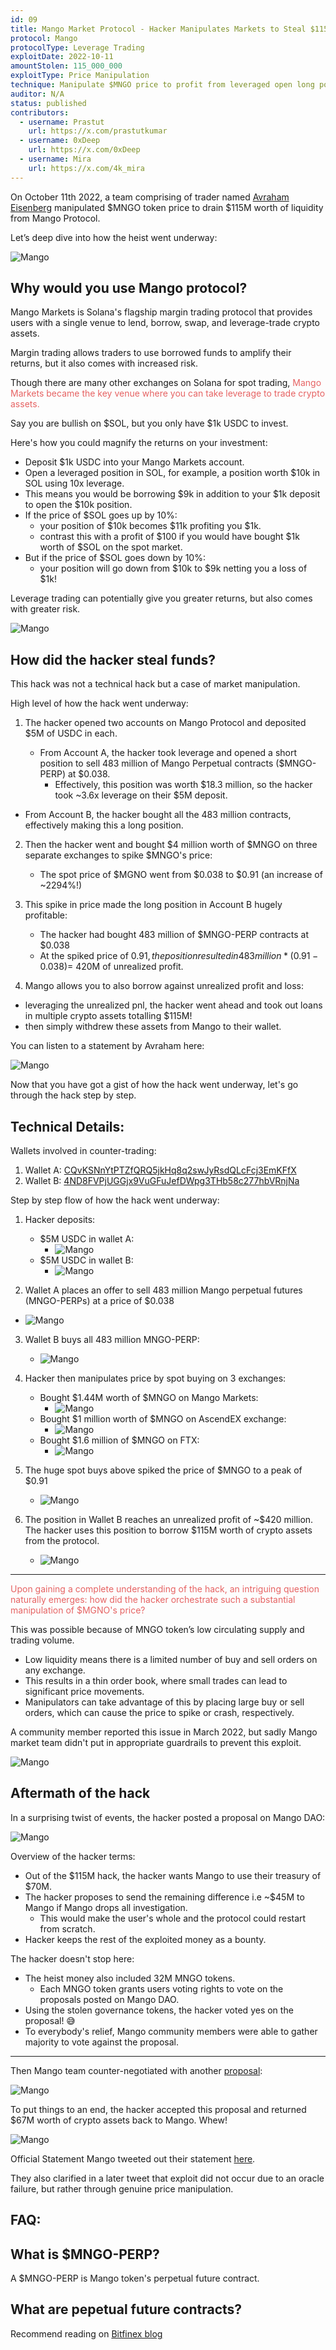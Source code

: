 ```yaml
---
id: 09
title: Mango Market Protocol - Hacker Manipulates Markets to Steal $115M
protocol: Mango
protocolType: Leverage Trading
exploitDate: 2022-10-11
amountStolen: 115_000_000
exploitType: Price Manipulation
technique: Manipulate $MNGO price to profit from leveraged open long position. Use unrealized PNL to borrow liquidity.
auditor: N/A
status: published
contributors:
  - username: Prastut
    url: https://x.com/prastutkumar
  - username: 0xDeep
    url: https://x.com/0xDeep
  - username: Mira
    url: https://x.com/4k_mira
---
```


On October 11th 2022, a team comprising of trader named [Avraham Eisenberg](https://twitter.com/avi_eisen?lang=en) manipulated $MNGO token price to drain $115M worth of liquidity from Mango Protocol.

Let’s deep dive into how the heist went underway:

![Mango](https://i.imgur.com/ANXWuxf.jpg "Mango")

## Why would you use Mango protocol?

Mango Markets is Solana's flagship margin trading protocol that provides users with a single venue to lend, borrow, swap, and leverage-trade crypto assets.

Margin trading allows traders to use borrowed funds to amplify their returns, but it also comes with increased risk.

Though there are many other exchanges on Solana for spot trading, <span style="color:#e66363">Mango Markets became the key venue where you can take leverage to trade crypto assets.</span>

Say you are bullish on $SOL, but you only have $1k USDC to invest.

Here's how you could magnify the returns on your investment:

- Deposit $1k USDC into your Mango Markets account.
- Open a leveraged position in SOL, for example, a position worth $10k in SOL using 10x leverage.
- This means you would be borrowing $9k in addition to your $1k deposit to open the $10k position.
- If the price of $SOL goes up by 10%:
  - your position of $10k becomes $11k profiting you $1k.
  - contrast this with a profit of $100 if you would have bought $1k worth of $SOL on the spot market.
- But if the price of $SOL goes down by 10%:
  - your position will go down from $10k to $9k netting you a loss of $1k!

Leverage trading can potentially give you greater returns, but also comes with greater risk.

![Mango](https://i.imgur.com/xyql3kA.png "Mango")

## How did the hacker steal funds?

This hack was not a technical hack but a case of market manipulation.

High level of how the hack went underway:

1. The hacker opened two accounts on Mango Protocol and deposited $5M of USDC in each.

   - From Account A, the hacker took leverage and opened a short position to sell 483 million of Mango Perpetual contracts ($MNGO-PERP) at $0.038.
     - Effectively, this position was worth $18.3 million, so the hacker took ~3.6x leverage on their $5M deposit.
  - From Account B, the hacker bought all the 483 million contracts, effectively making this a long position.

2. Then the hacker went and bought $4 million worth of $MNGO on three separate exchanges to spike $MNGO's price:

   - The spot price of $MGNO went from $0.038 to $0.91 (an increase of ~2294%!)

3. This spike in price made the long position in Account B hugely profitable:
   - The hacker had bought 483 million of $MNGO-PERP contracts at $0.038
   - At the spiked price of $0.91, the position resulted in 483 million*(0.91 - 0.038) = ~$420M of unrealized profit.

4. Mango allows you to also borrow against unrealized profit and loss:

- leveraging the unrealized pnl, the hacker went ahead and took out loans in multiple crypto assets totalling $115M!
- then simply withdrew these assets from Mango to their wallet.

You can listen to a statement by Avraham here:

![Mango](https://i.imgur.com/N3Nu7mK.jpg "Mango")

Now that you have got a gist of how the hack went underway, let's go through the hack step by step.

## Technical Details:

Wallets involved in counter-trading:

1. Wallet A: [CQvKSNnYtPTZfQRQ5jkHq8q2swJyRsdQLcFcj3EmKFfX](https://trade.mango.markets/account?pubkey=CQvKSNnYtPTZfQRQ5jkHq8q2swJyRsdQLcFcj3EmKFfX)
2. Wallet B: [4ND8FVPjUGGjx9VuGFuJefDWpg3THb58c277hbVRnjNa](https://trade.mango.markets/account?pubkey=4ND8FVPjUGGjx9VuGFuJefDWpg3THb58c277hbVRnjNa)

Step by step flow of how the hack went underway:

1. Hacker deposits:
   - $5M USDC in wallet A:
     - ![Mango](https://i.imgur.com/2SRTL4A.png "Mango")
   - $5M USDC in wallet B:
     - ![Mango](https://i.imgur.com/gONynfS.png "Mango")

2. Wallet A places an offer to sell 483 million Mango perpetual futures (MNGO-PERPs) at a price of $0.038
  - ![Mango](https://i.imgur.com/Vt44qYJ.png "Mango")

3. Wallet B buys all 483 million MNGO-PERP:
   - ![Mango](https://i.imgur.com/4z5qsc7.png "Mango")

4. Hacker then manipulates price by spot buying on 3 exchanges:
   - Bought $1.44M worth of $MNGO on Mango Markets:
     - ![Mango](https://i.imgur.com/xMySvxe.png "Mango")
   - Bought $1 million worth of $MNGO on AscendEX exchange:
     - ![Mango](https://i.imgur.com/Wtlg9hP.png "Mango")
   - Bought $1.6 million of $MNGO on FTX:
     - ![Mango](https://i.imgur.com/jZAeELc.png "Mango")

5. The huge spot buys above spiked the price of $MNGO to a peak of $0.91
   - ![Mango](https://i.imgur.com/FN5YiOW.png "Mango")

6. The position in Wallet B reaches an unrealized profit of ~$420 million. The hacker uses this position to borrow $115M worth of crypto assets from the protocol.
   - ![Mango](https://i.imgur.com/bQOSssH.png "Mango")

___

<span style="color:#e66363">Upon gaining a complete understanding of the hack, an intriguing question naturally emerges: how did the hacker orchestrate such a substantial manipulation of $MGNO's price?</span>

This was possible because of MNGO token’s low circulating supply and trading volume.

- Low liquidity means there is a limited number of buy and sell orders on any exchange.
- This results in a thin order book, where small trades can lead to significant price movements.
- Manipulators can take advantage of this by placing large buy or sell orders, which can cause the price to spike or crash, respectively.

A community member reported this issue in March 2022, but sadly Mango market team didn't put in appropriate guardrails to prevent this exploit.

![Mango](https://i.imgur.com/0JIkT6a.png "Mango")

## Aftermath of the hack

In a surprising twist of events, the hacker posted a proposal on Mango DAO:

![Mango](https://i.imgur.com/gAOTiJi.png "Mango")

Overview of the hacker terms:

- Out of the $115M hack, the hacker wants Mango to use their treasury of $70M.
- The hacker proposes to send the remaining difference i.e ~$45M to Mango if Mango drops all investigation.
  - This would make the user's whole and the protocol could restart from scratch.
- Hacker keeps the rest of the exploited money as a bounty.

The hacker doesn't stop here:

- The heist money also included 32M MNGO tokens.
  - Each MNGO token grants users voting rights to vote on the proposals posted on Mango DAO.
- Using the stolen governance tokens, the hacker voted yes on the proposal! 😅
- To everybody's relief, Mango community members were able to gather majority to vote against the proposal.

___ 

Then Mango team counter-negotiated with another [proposal](https://dao.mango.markets/dao/MNGO/proposal/GYhczJdNZAhG24dkkymWE9SUZv8xC4g8s9U8VF5Yprne):

![Mango](https://i.imgur.com/H5nxYEX.png "Mango")

To put things to an end, the hacker accepted this proposal and returned $67M worth of crypto assets back to Mango. Whew!

![Mango](https://i.imgur.com/mJAUStj.png "Mango")

Official Statement
Mango tweeted out their statement [here](https://twitter.com/mangomarkets/status/1580053208130801664).

They also clarified in a later tweet that exploit did not occur due to an oracle failure, but rather through genuine price manipulation.

## FAQ:

## What is $MNGO-PERP?

A $MNGO-PERP is Mango token's perpetual future contract.

## What are pepetual future contracts?

Recommend reading on [Bitfinex blog](https://blog.bitfinex.com/education/what-are-perpetual-futures-contracts-in-the-crypto-world/#:~:text=Perpetual%20futures%20contracts%20are%20a,but%20with%20some%20key%20differences.)